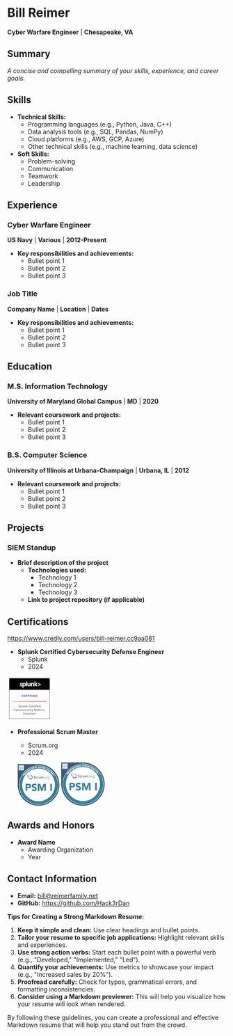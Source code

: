 # **Bill Reimer**
**Cyber Warfare Engineer** | **Chesapeake, VA**

## **Summary**
*A concise and compelling summary of your skills, experience, and career goals.*

## **Skills**
* **Technical Skills:**
  * Programming languages (e.g., Python, Java, C++)
  * Data analysis tools (e.g., SQL, Pandas, NumPy)
  * Cloud platforms (e.g., AWS, GCP, Azure)
  * Other technical skills (e.g., machine learning, data science)
* **Soft Skills:**
  * Problem-solving
  * Communication
  * Teamwork
  * Leadership

## **Experience**
### **Cyber Warfare Engineer**
**US Navy** | **Various** | **2012-Present**
* **Key responsibilities and achievements:**
  * Bullet point 1
  * Bullet point 2
  * Bullet point 3

### **Job Title**
**Company Name** | **Location** | **Dates**
* **Key responsibilities and achievements:**
  * Bullet point 1
  * Bullet point 2
  * Bullet point 3

## **Education**

### **M.S. Information Technology**
**University of Maryland Global Campus** | **MD** | **2020**
* **Relevant coursework and projects:**
  * Bullet point 1
  * Bullet point 2
  * Bullet point 3

### **B.S. Computer Science**
**University of Illinois at Urbana-Champaign** | **Urbana, IL** | **2012**
* **Relevant coursework and projects:**
  * Bullet point 1
  * Bullet point 2
  * Bullet point 3

## **Projects**
### **SIEM Standup**
* **Brief description of the project**
  * **Technologies used:**
    * Technology 1
    * Technology 2
    * Technology 3
  * **Link to project repository (if applicable)**

## **Certifications**

https://www.credly.com/users/bill-reimer.cc9aa081

* **Splunk Certified Cybersecurity Defense Engineer**
  * Splunk
  * 2024

![Splunk CDE](images/splunk-certified-cybersecurity-defense-engineer.png)


* **Professional Scrum Master**
  * Scrum.org
  * 2024

  ![PSM 1](images/professional-scrum-master-i-psm-i.png)
  <img src="images/professional-scrum-master-i-psm-i.png" alt="drawing" width="100"/>

## **Awards and Honors**
* **Award Name**
  * Awarding Organization
  * Year

## **Contact Information**
* **Email:** bill@reimerfamily.net
* **GitHub:** https://github.com/Hack3rDan

**Tips for Creating a Strong Markdown Resume:**

1. **Keep it simple and clean:** Use clear headings and bullet points.
2. **Tailor your resume to specific job applications:** Highlight relevant skills and experiences.
3. **Use strong action verbs:** Start each bullet point with a powerful verb (e.g., "Developed," "Implemented," "Led").
4. **Quantify your achievements:** Use metrics to showcase your impact (e.g., "Increased sales by 20%").
5. **Proofread carefully:** Check for typos, grammatical errors, and formatting inconsistencies.
6. **Consider using a Markdown previewer:** This will help you visualize how your resume will look when rendered.

By following these guidelines, you can create a professional and effective Markdown resume that will help you stand out from the crowd.
